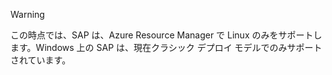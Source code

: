 
> [!WARNING]
> この時点では、SAP は、Azure Resource Manager で Linux のみをサポートします。Windows 上の SAP は、現在クラシック デプロイ モデルでのみサポートされています。
> 
> 

